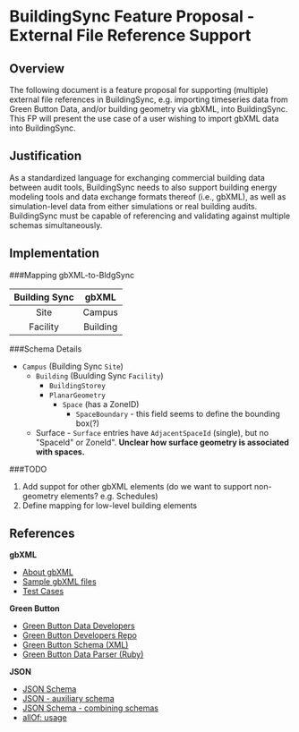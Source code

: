 # BuildingSync Feature Proposal - External File Reference Support

## Overview

The following document is a feature proposal for supporting (multiple) external file references in BuildingSync, e.g. importing timeseries data from Green Button Data, and/or building geometry via gbXML, into BuildingSync. This FP will present the use case of a user wishing to import gbXML data into BuildingSync.

## Justification

As a standardized language for exchanging commercial building data between audit tools, BuildingSync needs to also support building energy modeling tools and data exchange formats thereof (i.e., gbXML), as well as simulation-level data from either simulations or real building audits. BuildingSync must be capable of referencing and validating against multiple schemas simultaneously.

## Implementation

###Mapping gbXML-to-BldgSync

| Building Sync |  gbXML   |
| :-----------: | :------: |
|     Site      |  Campus  |
|   Facility    | Building |

###Schema Details

- `Campus` (Building Sync `Site`)
  - `Building` (Buulding Sync `Facility`)
    - `BuildingStorey`
    - `PlanarGeometry`
      - `Space` (has a ZoneID)
        - `SpaceBoundary` - this field seems to define the bounding box(?)
  - Surface - `Surface` entries have `AdjacentSpaceId` (single), but no "SpaceId" or ZoneId". **Unclear how surface geometry is associated with spaces.**

###TODO

1. Add suppot for other gbXML elements (do we want to support non-geometry elements? e.g. Schedules)
2. Define mapping for low-level building elements

## References

**gbXML**

- [About gbXML](http://www.gbxml.org/About_GreenBuildingXML_gbXML)
- [Sample gbXML files](https://github.com/GreenBuildingXML/Sample-gbXML-Files)
- [Test Cases](http://www.gbxml.org/TestCases_for_GreenBuildingXML_gbXML)

**Green Button**

- [Green Button Data Developers](http://www.greenbuttondata.org/developers.html)
- [Green Button Developers Repo](https://green-button.github.io/build/)
- [Green Button Schema (XML)](https://github.com/energyos/OpenESPI-Common-java/blob/master/etc/espiDerived.xsd)
- [Green Button Data Parser (Ruby)](https://github.com/cew821/greenbutton)

**JSON**

- [JSON Schema](https://cswr.github.io/JsonSchema/)
- [JSON - auxiliary schema](https://cswr.github.io/JsonSchema/spec/definitions_references/)
- [JSON Schema - combining schemas](https://json-schema.org/understanding-json-schema/reference/combining.html)
- [allOf: usage](https://stackoverflow.com/questions/29781040/json-schema-possible-to-reference-multiple-schemas-from-one-object)
